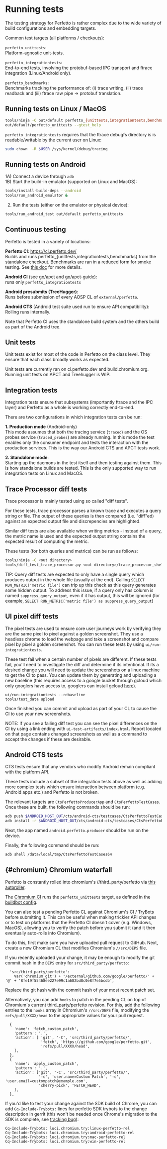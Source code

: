 # Running tests

The testing strategy for Perfetto is rather complex due to the wide variety
of build configurations and embedding targets.

Common test targets (all platforms / checkouts):

`perfetto_unittests`:  
Platform-agnostic unit-tests.

`perfetto_integrationtests`:  
End-to-end tests, involving the protobuf-based IPC transport and ftrace
integration (Linux/Android only).

`perfetto_benchmarks`:  
Benchmarks tracking the performance of: (i) trace writing, (ii) trace readback
and (iii) ftrace raw pipe -> protobuf translation.

Running tests on Linux / MacOS
------------------------------

```bash
tools/ninja -C out/default perfetto_{unittests,integrationtests,benchmarks}
out/default/perfetto_unittests --gtest_help
```

`perfetto_integrationtests` requires that the ftrace debugfs directory is
is readable/writable by the current user on Linux:
```bash
sudo chown  -R $USER /sys/kernel/debug/tracing
```

Running tests on Android
------------------------
1A) Connect a device through `adb`  
1B) Start the build-in emulator (supported on Linux and MacOS):

```bash
tools/install-build-deps --android
tools/run_android_emulator &
```

2) Run the tests (either on the emulator or physical device):  

```bash
tools/run_android_test out/default perfetto_unittests
```

Continuous testing
------------------
Perfetto is tested in a variety of locations:

**Perfetto CI**: https://ci.perfetto.dev/  
Builds and runs perfetto_{unittests,integrationtests,benchmarks} from the
standalone checkout. Benchmarks are ran in a reduced form for smoke testing.
See [this doc](/docs/design-docs/continuous-integration.md) for more details.

**Android CI** (see go/apct and go/apct-guide):  
runs only `perfetto_integrationtests`

**Android presubmits (TreeHugger)**:  
Runs before submission of every AOSP CL of `external/perfetto`.

**Android CTS** (Android test suite used run to ensure API compatibility):   
Rolling runs internally.

Note that Perfetto CI uses the standalone build system and the others build as
part of the Android tree.

Unit tests
----------
Unit tests exist for most of the code in Perfetto on the class level. They
ensure that each class broadly works as expected.

Unit tests are currently ran on ci.perfetto.dev and build.chromium.org.
Running unit tests on APCT and Treehugger is WIP.

Integration tests
-----------------
Integration tests ensure that subsystems (importantly ftrace and the IPC layer)
and Perfetto as a whole is working correctly end-to-end.

There are two configurations in which integration tests can be run:

**1. Production mode** (Android-only)  
This mode assumes that both the tracing service (`traced`) and the OS probes
service (`traced_probes`) are already running. In this mode the test enables
only the consumer endpoint and tests the interaction with the production
services. This is the way our Android CTS and APCT tests work.

**2. Standalone mode**:  
Starting up the daemons in the test itself and then testing against them.
This is how standalone builds are tested. This is the only supported way to
run integration tests on Linux and MacOS.

Trace Processor diff tests
-----------------
Trace processor is mainly tested using so called "diff tests".

For these tests, trace processor parses a known trace and executes a query
string or file. The output of these queries is then compared (i.e. "diff"ed) against
an expected output file and discrepencies are highlighted.

Similar diff tests are also available when writing metrics - instead of a
query, the metric name is used and the expected output string contains
the expected result of computing the metric.

These tests (for both queries and metrics) can be run as follows:
```bash
tools/ninja -C <out directory>
tools/diff_test_trace_processor.py <out directory>/trace_processor_shell
```

TIP: Query diff tests are expected to only have a single query which produces
output in the whole file (usually at the end). Calling
`SELECT RUN_METRIC('metric file')` can trip up this check as this query
generates some hidden output. To address this issue, if a query only has
column is named `suppress_query_output`, even if it has output, this will
be ignored (for example,
`SELECT RUN_METRIC('metric file') as suppress_query_output`)

UI pixel diff tests
-----------------
The pixel tests are used to ensure core user journeys work by verifying they
are the same pixel to pixel against a golden screenshot. They use a headless
chrome to load the webpage and take a screenshot and compare pixel by pixel a
golden screenshot. You can run these tests by using `ui/run-integrationtests`.


These test fail when a certain number of pixels are different. If these tests
fail, you'll need to investigate the diff and determine if its intentional. If
its a desired change you will need to update the screenshots on a linux machine
to get the CI to pass. You can update them by generating and uploading a new
baseline (this requires access to a google bucket through gcloud which only
googlers have access to, googlers can install gcloud
[here](https://g3doc.corp.google.com/cloud/sdk/g3doc/index.md#installing-and-using-the-cloud-sdk)).

```
ui/run-integrationtests --rebaseline
tools/test_data upload
```

Once finished you can commit and upload as part of your CL to cause the CI to
use your new screenshots.

NOTE: If you see a failing diff test you can see the pixel differences on the CI
by using a link ending with `ui-test-artifacts/index.html`. Report located on
that page contains changed screenshots as well as a command to accept the
changes if these are desirable.

Android CTS tests
-----------------
CTS tests ensure that any vendors who modify Android remain compliant with the
platform API.

These tests include a subset of the integration tests above as well as adding
more complex tests which ensure interaction between platform (e.g. Android apps
etc.) and Perfetto is not broken.

The relevant targets are `CtsPerfettoProducerApp` and `CtsPerfettoTestCases`. Once these are built, the following commands should be run:

```bash
adb push $ANDROID_HOST_OUT/cts/android-cts/testcases/CtsPerfettoTestCases64 /data/local/tmp/
adb install -r $ANDROID_HOST_OUT/cts/android-cts/testcases/CtsPerfettoProducerApp.apk
```

Next, the app named `android.perfetto.producer` should be run on the device.

Finally, the following command should be run:

```bash
adb shell /data/local/tmp/CtsPerfettoTestCases64
```

{#chromium} Chromium waterfall
------------------
Perfetto is constantly rolled into chromium's //third_party/perfetto via
[this autoroller](https://autoroll.skia.org/r/perfetto-chromium-autoroll).

The [Chromium CI](https://build.chromium.org) runs the `perfetto_unittests`
target, as defined in the [buildbot config][chromium_buildbot].

You can also test a pending Perfetto CL against Chromium's CI / TryBots
before submitting it. This can be useful when making trickier API changes or to
test on platforms that the Perfetto CI doesn't cover (e.g. Windows, MacOS),
allowing you to verify the patch before you submit it (and it then eventually
auto-rolls into Chromium).

To do this, first make sure you have uploaded pull request to GitHub.
Next, create a new Chromium CL that modifies Chromium's
`//src/DEPS` file.

If you recently uploaded your change, it may be enough to modify the git commit
hash in the `DEPS` entry for `src/third_party/perfetto`:

```
  'src/third_party/perfetto':
    Var('chromium_git') + '/external/github.com/google/perfetto/' + '@' + '8fe19f55468ee227e99c1a682bd8c0e8f7e5bcdb',
```

Replace the git hash with the commit hash of your most recent patch set.

Alternatively, you can add `hooks` to patch in the pending CL on top of
Chromium's current third_party/perfetto revision. For this, add the following
entries to the `hooks` array in Chromium's `//src/DEPS` file, modifying the
`refs/pull/XXXX/head` to the appropriate values for your pull request.

```
  {
    'name': 'fetch_custom_patch',
    'pattern': '.',
    'action': [ 'git', '-C', 'src/third_party/perfetto/',
                'fetch', 'https://github.com/google/perfetto.git',
                'refs/pull/XXXX/head',
    ],
  },
  {
    'name': 'apply_custom_patch',
    'pattern': '.',
    'action': ['git', '-C', 'src/third_party/perfetto/',
               '-c', 'user.name=Custom Patch', '-c', 'user.email=custompatch@example.com',
               'cherry-pick', 'FETCH_HEAD',
    ],
  },
```

If you'd like to test your change against the SDK build of Chrome, you
can add `Cq-Include-Trybots:` lines for perfetto SDK trybots to the change
description in gerrit (this won't be needed once Chrome's migration to the
SDK is complete, see [tracking bug][sdk_migration_bug]):

```
Cq-Include-Trybots: luci.chromium.try:linux-perfetto-rel
Cq-Include-Trybots: luci.chromium.try:android-perfetto-rel
Cq-Include-Trybots: luci.chromium.try:mac-perfetto-rel
Cq-Include-Trybots: luci.chromium.try:win-perfetto-rel
```

[chromium_buildbot]: https://cs.chromium.org/search/?q=perfetto_.*tests+f:%5Esrc/testing.*json$&sq=package:chromium&type=cs
[chromium_cl]: https://chromium-review.googlesource.com/c/chromium/src/+/2030528
[sdk_migration_bug]: https://crbug.com/1006541
